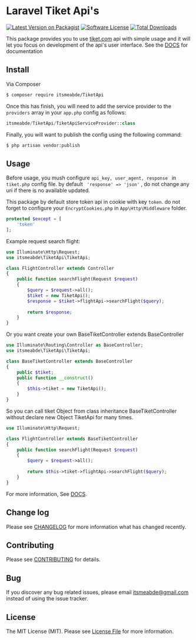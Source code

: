 # Laravel Tiket Api's

[![Latest Version on Packagist][ico-version]][link-packagist]
[![Software License][ico-license]](LICENSE.md)
[![Total Downloads][ico-downloads]][link-downloads]

This package provides you to use [tiket.com][link-tiket] api with simple usage and it will let you focus on development of the api's user interface.
See the [DOCS][link-docs] for documentation

## Install

Via Composer

``` bash
$ composer require itsmeabde/TiketApi
```

Once this has finish, you will need to add the service provider to the ```providers``` array in your ```app.php``` config as follows:
``` php
itsmeabde/TiketApi/TiketApiServiceProvider::class
```

Finally, you will want to publish the config using the following command:
``` bash
$ php artisan vendor:publish
```
## Usage

Before usage, you mush configure ```api_key, user_agent, response ``` in ```tiket.php``` config file. by default ``` 'response' => 'json'``` , do not change any uri if there is no available updated.

This package by default store token api in cookie with key ```token```. do not forget to configure your ```EncryptCookies.php``` in ```App\Http\Middleware``` folder.

``` php
protected $except = [
    'token'
];
```

Example request search flight:
``` php
use Illuminate\Http\Request;
use itsmeabde\TiketApi\TiketApi;

class FlightController extends Controller
{
    public function searchFlight(Request $request)
    {
        $query = $request->all();
        $tiket = new TiketApi();
        $response = $tiket->flightApi->searchFlight($query);
        
        return $response;
    }
}
```

Or you want create your own BaseTiketController extends BaseController
``` php
use Illuminate\Routing\Controller as BaseController;
use itsmeabde\TiketApi\TiketApi;

class BaseTiketController extends BaseController
{
    public $tiket;
    public function __construct()
    {
        $this->tiket = new TiketApi();
    }
}
```

So you can call tiket Object from class inheritance BaseTiketController without declare new Object TiketApi for many times.
``` php
use Illuminate\Http\Request;

class FlightController extends BaseTiketController
{
    public function searchFlight(Request $request)
    {
        $query = $request->all();
        
        return $this->tiket->flightApi->searchFlight($query);
    }
}
```

For more information, See [DOCS][link-docs].
## Change log

Please see [CHANGELOG](CHANGELOG.md) for more information what has changed recently.

## Contributing

Please see [CONTRIBUTING](CONTRIBUTING.md) for details.

## Bug

If you discover any bug related issues, please email <itsmeabde@gmail.com> instead of using the issue tracker.

## License

The MIT License (MIT). Please see [License File](LICENSE.md) for more information.

[ico-version]: https://img.shields.io/packagist/v/itsmeabde/tiketapi.svg?style=flat-square
[ico-license]: https://img.shields.io/badge/license-MIT-brightgreen.svg?style=flat-square
[ico-downloads]: https://img.shields.io/packagist/dt/itsmeabde/tiketapi.svg?style=flat-square

[link-packagist]: https://packagist.org/packages/itsmeabde/TiketApi
[link-downloads]: https://packagist.org/packages/itsmeabde/TiketApi
[link-author]: https://github.com/itsmeabde
[link-tiket]: https://www/.tiket.com
[link-docs]: http://docs.tiket.com